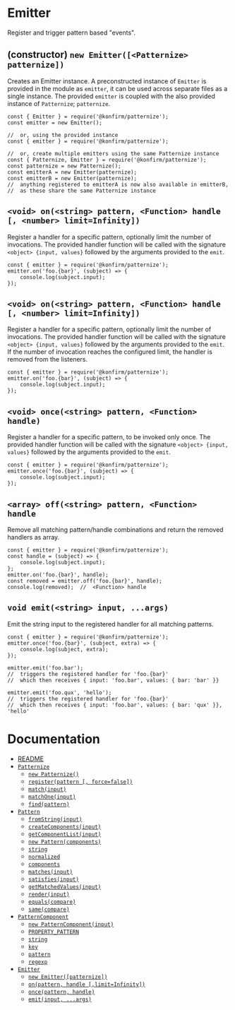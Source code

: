 # Emitter
Register and trigger pattern based "events".

## (constructor) `new Emitter([<Patternize> patternize])`
Creates an Emitter instance. A preconstructed instance of `Emitter` is provided in the module as `emitter`, it can be used across separate files as a single instance. The provided `emitter` is coupled with the also provided instance of `Patternize`; `patternize`.
```
const { Emitter } = require('@konfirm/patternize');
const emitter = new Emitter();

//  or, using the provided instance
const { emitter } = require('@konfirm/patternize');

//  or, create multiple emitters using the same Patternize instance
const { Patternize, Emitter } = require('@konfirm/patternize');
const patternize = new Patternize();
const emitterA = new Emitter(patternize);
const emitterB = new Emitter(patternize);
//  anything registered to emitterA is now also available in emitterB,
//  as these share the same Patternize instance
```

## `<void> on(<string> pattern, <Function> handle [, <number> limit=Infinity])`
Register a handler for a specific pattern, optionally limit the number of invocations.
The provided handler function will be called with the signature `<object> {input, values}` followed by the arguments provided to the `emit`.
```
const { emitter } = require('@konfirm/patternize');
emitter.on('foo.{bar}', (subject) => {
	console.log(subject.input);
});
```

## `<void> on(<string> pattern, <Function> handle [, <number> limit=Infinity])`
Register a handler for a specific pattern, optionally limit the number of invocations.
The provided handler function will be called with the signature `<object> {input, values}` followed by the arguments provided to the `emit`. If the number of invocation reaches the configured limit, the handler is removed from the listeners.
```
const { emitter } = require('@konfirm/patternize');
emitter.on('foo.{bar}', (subject) => {
	console.log(subject.input);
});
```

## `<void> once(<string> pattern, <Function> handle)`
Register a handler for a specific pattern, to be invoked only once.
The provided handler function will be called with the signature `<object> {input, values}` followed by the arguments provided to the `emit`.
```
const { emitter } = require('@konfirm/patternize');
emitter.once('foo.{bar}', (subject) => {
	console.log(subject.input);
});
```

## `<array> off(<string> pattern, <Function> handle`
Remove all matching pattern/handle combinations and return the removed handlers as array.
```
const { emitter } = require('@konfirm/patternize');
const handle = (subject) => {
	console.log(subject.input);
};
emitter.on('foo.{bar}', handle);
const removed = emitter.off('foo.{bar}', handle);
console.log(removed);  //  <Function> handle
```

## `void emit(<string> input, ...args)`
Emit the string input to the registered handler for all matching patterns.
```
const { emitter } = require('@konfirm/patternize');
emitter.once('foo.{bar}', (subject, extra) => {
	console.log(subject, extra);
});

emitter.emit('foo.bar');
//  triggers the registered handler for 'foo.{bar}'
//  which then receives { input: 'foo.bar', values: { bar: 'bar' }}

emitter.emit('foo.qux', 'hello');
//  triggers the registered handler for 'foo.{bar}'
//  which then receives { input: 'foo.bar', values: { bar: 'qux' }}, 'hello'
```


# Documentation
 * [README](../README.md)
 * [`Patternize`](patternize.md#patternize)
    * [`new Patternize()`](patternize.md#constructornewpatternize)
    * [`register(pattern [, force=false])`](patternize.md#patternregisterstringpatternboolforcefalse)
    * [`match(input)`](patternize.md#arraymatchstringobjectinput)
    * [`matchOne(input)`](patternize.md#patternundefinedmatchonestringobjectinput)
    * [`find(pattern)`](patternize.md#arrayfindpatternarraystringpatternboolsimilarfalse)
 * [`Pattern`](pattern.md#pattern)
    * [`fromString(input)`](pattern.md#staticpatternfromstringstringinput)
    * [`createComponents(input)`](pattern.md#staticarraycreatecomponentsstringinput)
    * [`getComponentList(input)`](pattern.md#staticarraygetcomponentlistpatternarraystringinput)
    * [`new Pattern(components)`](pattern.md#constructornewpatternarraycomponents)
    * [`string`](pattern.md#readonlystringstring)
    * [`normalized`](pattern.md#readonlystringnormalized)
    * [`components`](pattern.md#readonlyarraycomponents)
    * [`matches(input)`](pattern.md#boolmatchesstringinput)
    * [`satisfies(input)`](pattern.md#boolsatisfiesobjectinput)
    * [`getMatchedValues(input)`](pattern.md#mapgetmatchedvaluesstringinput)
    * [`render(input)`](pattern.md#stringrenderobjectinput)
    * [`equals(compare)`](pattern.md#boolequalspatternarraystringcompare)
    * [`same(compare)`](pattern.md#boolsamepatternarraystringcompare)
 * [`PatternComponent`](pattern-component.md#patterncomponent)
    * [`new PatternComponent(input)`](pattern-component.md#constructornewpatterncomponentstringinput)
    * [`PROPERTY_PATTERN`](pattern-component.md#staticreadonlyregexppropertypattern)
    * [`string`](pattern-component.md#readonlystringstring)
    * [`key`](pattern-component.md#readonlystringkey)
    * [`pattern`](pattern-component.md#readonlystringpattern)
    * [`regexp`](pattern-component.md#readonlyregexpregex)
 * [`Emitter`](emitter.md#emitter)
    * [`new Emitter([patternize])`](emitter.md#constructornewemitterpatternizepatternize)
    * [`on(pattern, handle [,limit=Infinity])`](emitter.md#voidonstringpatternfunctionhandlenumberlimitinfinity)
    * [`once(pattern, handle)`](emitter.md#voidoncestringpatternfunctionhandle)
    * [`emit(input, ...args)`](emitter.md#voidemitstringinputargs)
